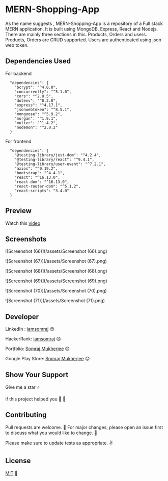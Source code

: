 # MERN-Shopping-App

As the name suggests , MERN-Shopping-App is a repository of a Full stack MERN application. It is built using MongoDB, Express, React and Nodejs. There are mainly three sections in this. Products, Orders and users. Products, Orders are CRUD supported. Users are authenticated using json web token.

## Dependencies Used

For backend 

```
  "dependencies": {
    "bcrypt": "^4.0.0",
    "concurrently": "^5.1.0",
    "cors": "^2.8.5",
    "dotenv": "^8.2.0",
    "express": "^4.17.1",
    "jsonwebtoken": "^8.5.1",
    "mongoose": "^5.9.2",
    "morgan": "^1.9.1",
    "multer": "^1.4.2",
    "nodemon": "^2.0.2"
  }
```


For frontend 

```
  "dependencies": {
    "@testing-library/jest-dom": "^4.2.4",
    "@testing-library/react": "^9.4.1",
    "@testing-library/user-event": "^7.2.1",
    "axios": "^0.19.2",
    "bootstrap": "^4.4.1",
    "react": "^16.13.0",
    "react-dom": "^16.13.0",
    "react-router-dom": "^5.1.2",
    "react-scripts": "3.4.0"
  }
```

## Preview 

Watch this [video](https://youtu.be/BBs2-iJJ_mA) 


## Screenshots

![Screenshot (66)](/assets/Screenshot (66).png)

![Screenshot (67)](/assets/Screenshot (67).png)

![Screenshot (68)](/assets/Screenshot (68).png)

![Screenshot (69)](/assets/Screenshot (69).png)

![Screenshot (70)](/assets/Screenshot (70).png)

![Screenshot (71)](/assets/Screenshot (71).png)




## Developer

LinkedIn : [iamsomraj](https://www.linkedin.com/in/iamsomraj/) 😊

HackerRank: [iamsomraj](https://www.hackerrank.com/iamsomraj?hr_r=1) 😊

Portfolio: [Somraj Mukherjee](https://iamsomraj.github.io/) 😊

Google Play Store: [Somraj Mukherjee](https://play.google.com/store/apps/developer?id=Somraj+Mukherjee) 😊

## Show Your Support

Give me a star ⭐

if this project helped you 👦 👧

## Contributing

Pull requests are welcome. 🤝 For major changes, please open an issue first to discuss what you would like to change. 🙏

Please make sure to update tests as appropriate. ✌

## License

[MIT](https://choosealicense.com/licenses/mit/) 📰
